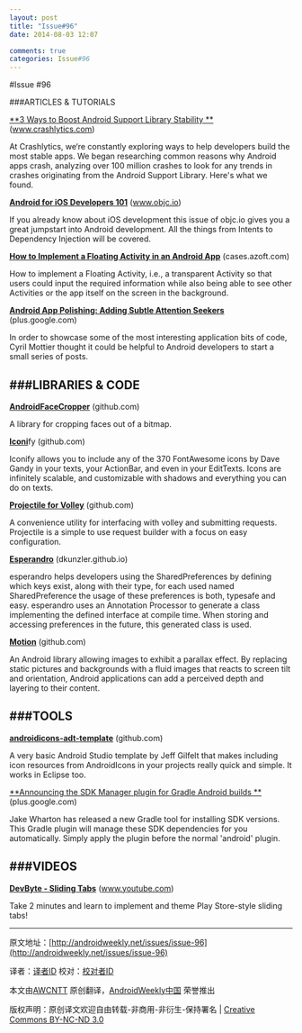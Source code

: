 ```yaml
---
layout: post
title: "Issue#96"
date: 2014-08-03 12:07

comments: true
categories: Issue#96
---
```


#Issue #96

###ARTICLES & TUTORIALS

[**3 Ways to Boost Android Support Library Stability **](http://www.crashlytics.com/blog/3-key-ways-to-increase-android-support-library-stability/?utm_source=sponsor&utm_medium=androidweekly&utm_campaign=androidweekly_4.6.2014&utm_content=article_link)(www.crashlytics.com)

At Crashlytics, we‘re constantly exploring ways to help developers build the most stable apps. We began researching common reasons why Android apps crash, analyzing over 100 million crashes to look for any trends in crashes originating from the Android Support Library. Here's what we found.

 
[**Android for iOS Developers 101**](http://www.objc.io/issue-11/) (www.objc.io) 

If you already know about iOS development this issue of objc.io gives you a great jumpstart into Android development. All the things from Intents to Dependency Injection will be covered.

[**How to Implement a Floating Activity in an Android App**](http://cases.azoft.com/android-tutorial-floating-activity/) (cases.azoft.com) 

How to implement a Floating Activity, i.e., a transparent Activity so that users could input the required information while also being able to see other Activities or the app itself on the screen in the background.

[**Android App Polishing: Adding Subtle Attention Seekers**](https://plus.google.com/+CyrilMottier/posts/FABaJhRMCuy) (plus.google.com) 

In order to showcase some of the most interesting application bits of code, Cyril Mottier thought it could be helpful to Android developers to start a small series of posts.

###LIBRARIES & CODE
---

[**AndroidFaceCropper**](https://github.com/lafosca/AndroidFaceCropper) (github.com) 

A library for cropping faces out of a bitmap.

[**Iconi**](https://github.com/JoanZapata/android-iconify)fy (github.com)

Iconify allows you to include any of the 370 FontAwesome icons by Dave Gandy in your texts, your ActionBar, and even in your EditTexts. Icons are infinitely scalable, and customizable with shadows and everything you can do on texts.

 
[**Projectile for Volley**](https://github.com/nicktate/projectile) (github.com) 

A convenience utility for interfacing with volley and submitting requests. Projectile is a simple to use request builder with a focus on easy configuration.

[**Esperandro**](http://dkunzler.github.io/esperandro/) (dkunzler.github.io) 

esperandro helps developers using the SharedPreferences by defining which keys exist, along with their type, for each used named SharedPreference the usage of these preferences is both, typesafe and easy. esperandro uses an Annotation Processor to generate a class implementing the defined interface at compile time. When storing and accessing preferences in the future, this generated class is used.

[**Motion**](http://dkunzler.github.io/esperandro/) (github.com) 

An Android library allowing images to exhibit a parallax effect. By replacing static pictures and backgrounds with a fluid images that reacts to screen tilt and orientation, Android applications can add a perceived depth and layering to their content.

###TOOLS
---

[**androidicons-adt-template**](https://github.com/jgilfelt/androidicons-adt-template) (github.com) 

A very basic Android Studio template by Jeff Gilfelt that makes including icon resources from AndroidIcons in your projects really quick and simple. It works in Eclipse too.

[**Announcing the SDK Manager plugin for Gradle Android builds **](https://plus.google.com/+JakeWharton/posts/G5DzahzsJsi)(plus.google.com) 

Jake Wharton has released a new Gradle tool for installing SDK versions. This Gradle plugin will manage these SDK dependencies for you automatically. Simply apply the plugin before the normal 'android' plugin.

###VIDEOS
---

[**DevByte - Sliding Tabs**](https://www.youtube.com/watch?v=tRg_eDfQ8fk) (www.youtube.com) 

Take 2 minutes and learn to implement and theme Play Store-style sliding tabs!

---


原文地址：[http://androidweekly.net/issues/issue-96](http://androidweekly.net/issues/issue-96)

译者：[译者ID](https://github.com/译者ID) 校对：[校对者ID](https://github.com/校对者ID)

本文由[AWCNTT](https://github.com/AWCNTT) 原创翻译，[AndroidWeekly中国](http://www.androidweekly.cn/) 荣誉推出

版权声明：原创译文欢迎自由转载-非商用-非衍生-保持署名 | [Creative Commons BY-NC-ND 3.0](http://creativecommons.org/licenses/by-nc-nd/3.0/deed.zh)